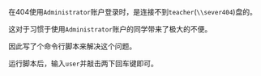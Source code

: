 在404使用`Administrator`账户登录时，是连接不到`teacher`(`\\sever404`)盘的。

这对于习惯于使用`Administrator`账户的同学带来了极大的不便。

因此写了个命令行脚本来解决这个问题。

运行脚本后，输入`user`并敲击两下回车键即可。
